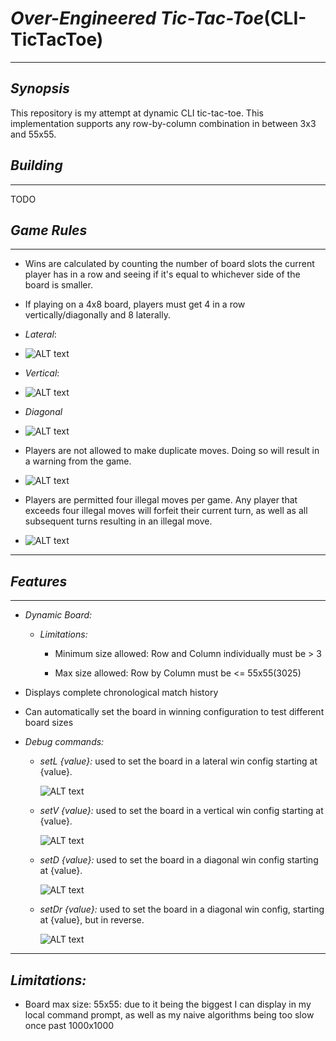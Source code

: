 # *Over-Engineered Tic-Tac-Toe*(CLI-TicTacToe)

---

## *Synopsis*

This repository is my attempt at dynamic CLI tic-tac-toe. This implementation supports any row-by-column combination in between 3x3 and 55x55.

## *Building*

---
TODO

## *Game Rules*

---

* Wins are calculated by counting the number of board slots the current player has in a row and seeing if it's equal to whichever side of the board is smaller.

* If playing on a 4x8 board, players must get 4 in a row vertically/diagonally and 8 laterally.

* *Lateral*:
* ![ALT text][4x8LatWin]

* *Vertical*:
* ![ALT text][4x8VertWin]

* *Diagonal*
* ![ALT text][4x8DiaWin]

* Players are not allowed to make duplicate moves. Doing so will result in a warning from the game.
* ![ALT text][illegalMoveWarning]

* Players are permitted four illegal moves per game. Any player that exceeds four illegal moves will forfeit their current turn, as well as all subsequent turns resulting in an illegal move.
* ![ALT text][forfeitMoves]

---

## *Features*

---

* *Dynamic Board:*

  * *Limitations:*

    * Minimum size allowed: Row and Column individually must be > 3

    * Max size allowed: Row by Column must be <= 55x55(3025)

* Displays complete chronological match history

* Can automatically set the board in winning configuration to test different board sizes

* *Debug commands:*

  * *setL {value}:* used to set the board in a lateral win config starting at {value}.
  
    ![ALT text][setLDemo]

  * *setV {value}:* used to set the board in a vertical win config starting at {value}.
 
    ![ALT text][setVDemo]

  * *setD {value}:* used to set the board in a diagonal win config starting at {value}.
 
    ![ALT text][setDDemo] 

  * *setDr {value}:* used to set the board in a diagonal win config, starting at {value}, but in reverse.
 
    ![ALT text][setDrDemo] 

---

## *Limitations:*

  * Board max size: 55x55: due to it being the biggest I can display in my local command prompt, as well as my naive algorithms being too slow once past 1000x1000





[4x8LatWin]: https://i.imgur.com/GiVTRLQ.png
[4x8VertWin]: https://i.imgur.com/a5qMDuz.png
[4x8DiaWin]: https://i.imgur.com/5hp2DmH.png

[illegalMoveWarning]:  https://i.imgur.com/Pqw7mre.png
[forfeitMoves]: https://i.imgur.com/Uad3lgf.png

[setLDemo]: https://i.imgur.com/RhaTyAa.gif
[setVDemo]: https://i.imgur.com/RhaTyAa.gif
[setDDemo]: https://i.imgur.com/WIjINrl.gif
[setDrDemo]: https://i.imgur.com/61jeo2e.gif
